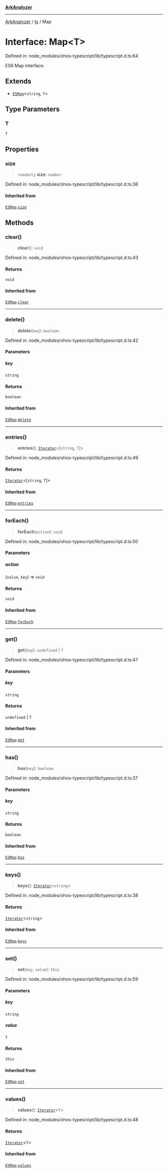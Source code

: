 [**ArkAnalyzer**](../../../../README.md)

***

[ArkAnalyzer](../../../../globals.md) / [ts](../README.md) / Map

# Interface: Map\<T\>

Defined in: node\_modules/ohos-typescript/lib/typescript.d.ts:64

ES6 Map interface.

## Extends

- [`ESMap`](ESMap.md)\<`string`, `T`\>

## Type Parameters

### T

`T`

## Properties

### size

> `readonly` **size**: `number`

Defined in: node\_modules/ohos-typescript/lib/typescript.d.ts:36

#### Inherited from

[`ESMap`](ESMap.md).[`size`](ESMap.md#size)

## Methods

### clear()

> **clear**(): `void`

Defined in: node\_modules/ohos-typescript/lib/typescript.d.ts:43

#### Returns

`void`

#### Inherited from

[`ESMap`](ESMap.md).[`clear`](ESMap.md#clear)

***

### delete()

> **delete**(`key`): `boolean`

Defined in: node\_modules/ohos-typescript/lib/typescript.d.ts:42

#### Parameters

##### key

`string`

#### Returns

`boolean`

#### Inherited from

[`ESMap`](ESMap.md).[`delete`](ESMap.md#delete)

***

### entries()

> **entries**(): [`Iterator`](Iterator.md)\<\[`string`, `T`\]\>

Defined in: node\_modules/ohos-typescript/lib/typescript.d.ts:49

#### Returns

[`Iterator`](Iterator.md)\<\[`string`, `T`\]\>

#### Inherited from

[`ESMap`](ESMap.md).[`entries`](ESMap.md#entries)

***

### forEach()

> **forEach**(`action`): `void`

Defined in: node\_modules/ohos-typescript/lib/typescript.d.ts:50

#### Parameters

##### action

(`value`, `key`) => `void`

#### Returns

`void`

#### Inherited from

[`ESMap`](ESMap.md).[`forEach`](ESMap.md#foreach)

***

### get()

> **get**(`key`): `undefined` \| `T`

Defined in: node\_modules/ohos-typescript/lib/typescript.d.ts:47

#### Parameters

##### key

`string`

#### Returns

`undefined` \| `T`

#### Inherited from

[`ESMap`](ESMap.md).[`get`](ESMap.md#get)

***

### has()

> **has**(`key`): `boolean`

Defined in: node\_modules/ohos-typescript/lib/typescript.d.ts:37

#### Parameters

##### key

`string`

#### Returns

`boolean`

#### Inherited from

[`ESMap`](ESMap.md).[`has`](ESMap.md#has)

***

### keys()

> **keys**(): [`Iterator`](Iterator.md)\<`string`\>

Defined in: node\_modules/ohos-typescript/lib/typescript.d.ts:38

#### Returns

[`Iterator`](Iterator.md)\<`string`\>

#### Inherited from

[`ESMap`](ESMap.md).[`keys`](ESMap.md#keys)

***

### set()

> **set**(`key`, `value`): `this`

Defined in: node\_modules/ohos-typescript/lib/typescript.d.ts:59

#### Parameters

##### key

`string`

##### value

`T`

#### Returns

`this`

#### Inherited from

[`ESMap`](ESMap.md).[`set`](ESMap.md#set)

***

### values()

> **values**(): [`Iterator`](Iterator.md)\<`T`\>

Defined in: node\_modules/ohos-typescript/lib/typescript.d.ts:48

#### Returns

[`Iterator`](Iterator.md)\<`T`\>

#### Inherited from

[`ESMap`](ESMap.md).[`values`](ESMap.md#values)
